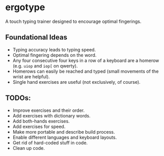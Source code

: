 # ergotype

A touch typing trainer designed to encourage optimal fingerings. 

## Foundational Ideas

- Typing accuracy leads to typing speed. 
- Optimal fingering depends on the word.
- Any four consecutive four keys in a row of a keyboard are a homerow (e.g. `uiop` and  `iop[` on qwerty).
- Homerows can easily be reached and typed (small movements of the wrist are helpful).
- Single hand exercises are useful (not exclusively, of course).

## TODOs:

- Improve exercises and their order.
- Add exercises with dictionary words.
- Add both-hands exercises.
- Add exercises for speed.
- Make more portable and describe build process.
- Enable different languages and keyboard layouts.
- Get rid of hard-coded stuff in code.
- Clean up code.
